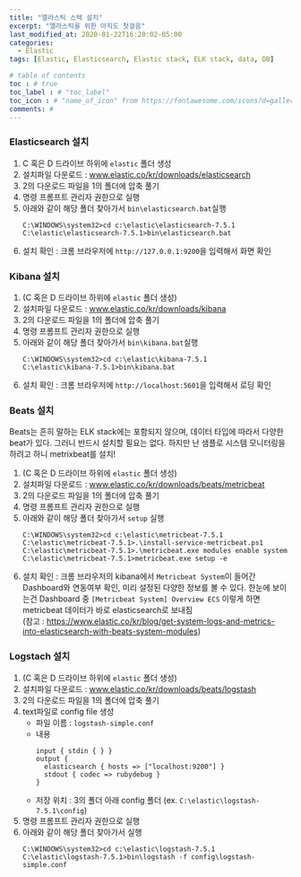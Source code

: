 ```yaml
---
title: "엘라스틱 스텍 설치"
excerpt: "엘라스틱을 위한 아직도 첫걸음"
last_modified_at: 2020-01-22T16:20:02-05:00
categories:
  - Elastic
tags: [Elastic, Elasticsearch, Elastic stack, ELK stack, data, DB]

# table of contents
toc : # true
toc_label : # "toc_label"
toc_icon : # "name_of_icon" from https://fontawesome.com/icons?d=gallery&s=solid&m=free
comments: # 
---
```


### Elasticsearch 설치
1. C 혹은 D 드라이브 하위에 `elastic`  폴더 생성
2. 설치파일 다운로드 : www.elastic.co/kr/downloads/elasticsearch
3. 2의 다운로드 파일을 1의 폴더에 압축 풀기
4. 명령 프롬프트 관리자 권한으로 실행
5. 아래와 같이 해당 폴더 찾아가서 `bin\elasticsearch.bat`실행
   ```
   C:\WINDOWS\system32>cd c:\elastic\elasticsearch-7.5.1
   C:\elastic\elasticsearch-7.5.1>bin\elasticsearch.bat
   ```
5. 설치 확인 : 크롬 브라우저에 `http://127.0.0.1:9200`을 입력해서 화면 확인

   

###  Kibana 설치
1. (C 혹은 D 드라이브 하위에 `elastic`  폴더 생성)
2. 설치파일 다운로드 : www.elastic.co/kr/downloads/kibana
3. 2의 다운로드 파일을 1의 폴더에 압축 풀기
4. 명령 프롬프트 관리자 권한으로 실행
5. 아래와 같이 해당 폴더 찾아가서 `bin\kibana.bat`실행
   ```
   C:\WINDOWS\system32>cd c:\elastic\kibana-7.5.1
   C:\elastic\kibana-7.5.1>bin\kibana.bat
   ```
5. 설치 확인 : 크롬 브라우저에 `http://localhost:5601`을 입력해서 로딩 확인



### Beats 설치
Beats는 흔히 말하는 ELK stack에는 포함되지 않으며, 데이터 타입에 따라서 다양한 beat가 있다. 
그러니 반드시 설치할 필요는 없다.
하지만 난 샘플로 시스템 모니터링을 하려고 하니 metrixbeat를 설치!

1. (C 혹은 D 드라이브 하위에 `elastic`  폴더 생성)
2. 설치파일 다운로드 : www.elastic.co/kr/downloads/beats/metricbeat
3. 2의 다운로드 파일을 1의 폴더에 압축 풀기
4. 명령 프롬프트 관리자 권한으로 실행
5. 아래와 같이 해당 폴더 찾아가서 `setup` 실행
   ```
   C:\WINDOWS\system32>cd c:\elastic\metricbeat-7.5.1
   C:\elastic\metricbeat-7.5.1>.\install-service-metricbeat.ps1
   C:\elastic\metricbeat-7.5.1>.\metricbeat.exe modules enable system
   C:\elastic\metricbeat-7.5.1>metricbeat.exe setup -e
   ```
5. 설치 확인 : 
   크롬 브라우저의 kibana에서 `Metricbeat System`이 들어간 Dashboard와 연동여부 확인, 미리 설정된 다양한 정보를 볼 수 있다.
   한눈에 보이는건 Dashboard 중 `[Metricbeat System] Overview ECS`
   이렇게 하면 metricbeat 데이터가 바로 elasticsearch로 보내짐  
 (참고 : https://www.elastic.co/kr/blog/get-system-logs-and-metrics-into-elasticsearch-with-beats-system-modules)


### Logstach 설치
1. (C 혹은 D 드라이브 하위에 `elastic`  폴더 생성)
2. 설치파일 다운로드 : www.elastic.co/kr/downloads/beats/logstash
3. 2의 다운로드 파일을 1의 폴더에 압축 풀기
4. text파일로 config file 생성
   - 파일 이름 : `logstash-simple.conf`
   - 내용
     ```
     input { stdin { } }
     output {
       elasticsearch { hosts => ["localhost:9200"] }
       stdout { codec => rubydebug }
     }
     ```
   - 저장 위치 : 3의 폴더 아래 config 폴더 (ex. `C:\elastic\logstash-7.5.1\config`)
5. 명령 프롬프트 관리자 권한으로 실행
6. 아래와 같이 해당 폴더 찾아가서 실행
   ```
   C:\WINDOWS\system32>cd c:\elastic\logstash-7.5.1
   C:\elastic\logstash-7.5.1>bin\logstash -f config\logstash-simple.conf
   ```

   
